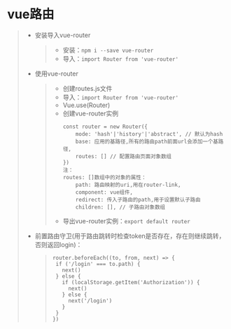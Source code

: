 # vue路由  
>* 安装导入vue-router  
>   >* 安装：```npm i --save vue-router```  
>   >* 导入：```import Router from 'vue-router'```  
>* 使用vue-router  
>   >* 创建routes.js文件  
>   >* 导入：```import Router from 'vue-router'```  
>   >* Vue.use(Router)
>   >* 创建vue-router实例
>   >   ```
>   >   const router = new Router({
>   >       mode: 'hash'|'history'|'abstract', // 默认为hash
>   >       base: 应用的基路径,所有的路由path前面url会添加一个基路径,
>   >       routes: [] // 配置路由页面对象数组
>   >   })
>   >   注：
>   >   routes: []数组中的对象的属性：  
>   >       path: 路由映射的uri,用在router-link,  
>   >       component: vue组件,  
>   >       redirect: 传入子路由的path,用于设置默认子路由  
>   >       children: [], // 子路由对象数组  
>   >   ```
>   >* 导出vue-router实例：```export default router```  
>* 前置路由守卫(用于路由跳转时检查token是否存在，存在则继续跳转，否则返回login)：
>   >```
>   >router.beforeEach((to, from, next) => {
>   >  if ('/login' === to.path) {
>   >    next()
>   >  } else {
>   >    if (localStorage.getItem('Authorization')) {
>   >      next()
>   >    } else {
>   >      next('/login')
>   >    }
>   >  }
>   >})
>   >```
